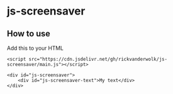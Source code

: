# js-screensaver

## How to use

Add this to your HTML

```
<script src="https://cdn.jsdelivr.net/gh/rickvanderwolk/js-screensaver/main.js"></script>

<div id="js-screensaver">
    <div id="js-screensaver-text">My text</div>
</div>
```

